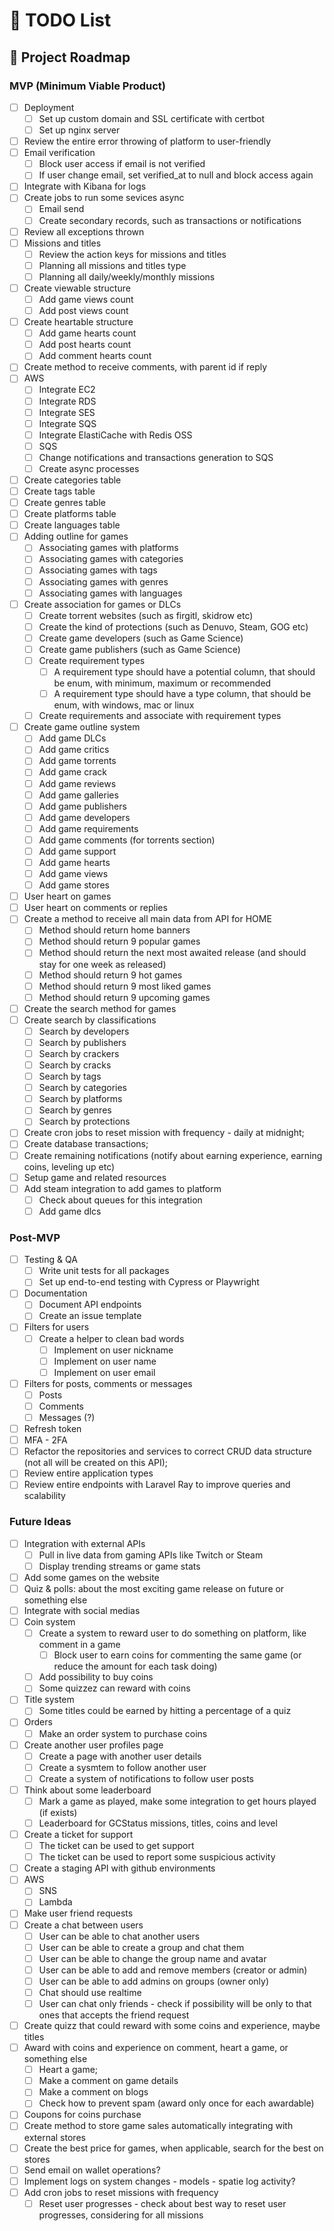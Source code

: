 # 📝 TODO List

## 🚀 Project Roadmap

### MVP (Minimum Viable Product)

- [ ] Deployment
  - [ ] Set up custom domain and SSL certificate with certbot
  - [ ] Set up nginx server
- [ ] Review the entire error throwing of platform to user-friendly
- [ ] Email verification
  - [ ] Block user access if email is not verified
  - [ ] If user change email, set verified_at to null and block access again
- [ ] Integrate with Kibana for logs
- [ ] Create jobs to run some sevices async
  - [ ] Email send
  - [ ] Create secondary records, such as transactions or notifications
- [ ] Review all exceptions thrown
- [ ] Missions and titles
  - [ ] Review the action keys for missions and titles
  - [ ] Planning all missions and titles type
  - [ ] Planning all daily/weekly/monthly missions
- [ ] Create viewable structure
  - [ ] Add game views count
  - [ ] Add post views count
- [ ] Create heartable structure
  - [ ] Add game hearts count
  - [ ] Add post hearts count
  - [ ] Add comment hearts count
- [ ] Create method to receive comments, with parent id if reply
- [ ] AWS
  - [ ] Integrate EC2
  - [ ] Integrate RDS
  - [ ] Integrate SES
  - [ ] Integrate SQS
  - [ ] Integrate ElastiCache with Redis OSS
  - [ ] SQS
  - [ ] Change notifications and transactions generation to SQS
  - [ ] Create async processes
- [ ] Create categories table
- [ ] Create tags table
- [ ] Create genres table
- [ ] Create platforms table
- [ ] Create languages table
- [ ] Adding outline for games
  - [ ] Associating games with platforms
  - [ ] Associating games with categories
  - [ ] Associating games with tags
  - [ ] Associating games with genres
  - [ ] Associating games with languages
- [ ] Create association for games or DLCs
  - [ ] Create torrent websites (such as firgitl, skidrow etc)
  - [ ] Create the kind of protections (such as Denuvo, Steam, GOG etc)
  - [ ] Create game developers (such as Game Science)
  - [ ] Create game publishers (such as Game Science)
  - [ ] Create requirement types
    - [ ] A requirement type should have a potential column, that should be enum, with minimum, maximum or recommended
    - [ ] A requirement type should have a type column, that should be enum, with windows, mac or linux
  - [ ] Create requirements and associate with requirement types
- [ ] Create game outline system
  - [ ] Add game DLCs
  - [ ] Add game critics
  - [ ] Add game torrents
  - [ ] Add game crack
  - [ ] Add game reviews
  - [ ] Add game galleries
  - [ ] Add game publishers
  - [ ] Add game developers
  - [ ] Add game requirements
  - [ ] Add game comments (for torrents section)
  - [ ] Add game support
  - [ ] Add game hearts
  - [ ] Add game views
  - [ ] Add game stores
- [ ] User heart on games
- [ ] User heart on comments or replies
- [ ] Create a method to receive all main data from API for HOME
  - [ ] Method should return home banners
  - [ ] Method should return 9 popular games
  - [ ] Method should return the next most awaited release (and should stay for one week as released)
  - [ ] Method should return 9 hot games
  - [ ] Method should return 9 most liked games
  - [ ] Method should return 9 upcoming games
- [ ] Create the search method for games
- [ ] Create search by classifications
  - [ ] Search by developers
  - [ ] Search by publishers
  - [ ] Search by crackers
  - [ ] Search by cracks
  - [ ] Search by tags
  - [ ] Search by categories
  - [ ] Search by platforms
  - [ ] Search by genres
  - [ ] Search by protections
- [ ] Create cron jobs to reset mission with frequency - daily at midnight;
- [ ] Create database transactions;
- [ ] Create remaining notifications (notify about earning experience, earning coins, leveling up etc)
- [ ] Setup game and related resources
- [ ] Add steam integration to add games to platform
  - [ ] Check about queues for this integration
  - [ ] Add game dlcs

### Post-MVP

- [ ] Testing & QA
  - [ ] Write unit tests for all packages
  - [ ] Set up end-to-end testing with Cypress or Playwright
- [ ] Documentation
  - [ ] Document API endpoints
  - [ ] Create an issue template
- [ ] Filters for users
  - [ ] Create a helper to clean bad words
    - [ ] Implement on user nickname
    - [ ] Implement on user name
    - [ ] Implement on user email
- [ ] Filters for posts, comments or messages
  - [ ] Posts
  - [ ] Comments
  - [ ] Messages (?)
- [ ] Refresh token
- [ ] MFA - 2FA
- [ ] Refactor the repositories and services to correct CRUD data structure (not all will be created on this API);
- [ ] Review entire application types
- [ ] Review entire endpoints with Laravel Ray to improve queries and scalability

### Future Ideas

- [ ] Integration with external APIs
  - [ ] Pull in live data from gaming APIs like Twitch or Steam
  - [ ] Display trending streams or game stats
- [ ] Add some games on the website
- [ ] Quiz & polls: about the most exciting game release on future or something else
- [ ] Integrate with social medias
- [ ] Coin system
  - [ ] Create a system to reward user to do something on platform, like comment in a game
    - [ ] Block user to earn coins for commenting the same game (or reduce the amount for each task doing)
  - [ ] Add possibility to buy coins
  - [ ] Some quizzez can reward with coins
- [ ] Title system
  - [ ] Some titles could be earned by hitting a percentage of a quiz
- [ ] Orders
  - [ ] Make an order system to purchase coins
- [ ] Create another user profiles page
  - [ ] Create a page with another user details
  - [ ] Create a sysmtem to follow another user
  - [ ] Create a system of notifications to follow user posts
- [ ] Think about some leaderboard
  - [ ] Mark a game as played, make some integration to get hours played (if exists)
  - [ ] Leaderboard for GCStatus missions, titles, coins and level
- [ ] Create a ticket for support
  - [ ] The ticket can be used to get support
  - [ ] The ticket can be used to report some suspicious activity
- [ ] Create a staging API with github environments
- [ ] AWS
  - [ ] SNS
  - [ ] Lambda
- [ ] Make user friend requests
- [ ] Create a chat between users
  - [ ] User can be able to chat another users
  - [ ] User can be able to create a group and chat them
  - [ ] User can be able to change the group name and avatar
  - [ ] User can be able to add and remove members (creator or admin)
  - [ ] User can be able to add admins on groups (owner only)
  - [ ] Chat should use realtime
  - [ ] User can chat only friends - check if possibility will be only to that ones that accepts the friend request
- [ ] Create quizz that could reward with some coins and experience, maybe titles
- [ ] Award with coins and experience on comment, heart a game, or something else
  - [ ] Heart a game;
  - [ ] Make a comment on game details
  - [ ] Make a comment on blogs
  - [ ] Check how to prevent spam (award only once for each awardable)
- [ ] Coupons for coins purchase
- [ ] Create method to store game sales automatically integrating with external stores
- [ ] Create the best price for games, when applicable, search for the best on stores
- [ ] Send email on wallet operations?
- [ ] Implement logs on system changes - models - spatie log activity?
- [ ] Add cron jobs to reset missions with frequency
  - [ ] Reset user progresses - check about best way to reset user progresses, considering for all missions
